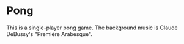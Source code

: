 # Pong
This is a single-player pong game. The background music is Claude DeBussy's "Première Arabesque".
